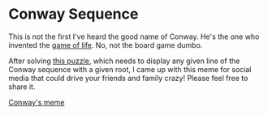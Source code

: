 # Conway Sequence

This is not the first I've heard the good name of Conway. He's the one who invented the [game of life](https://en.wikipedia.org/wiki/Conway%27s_Game_of_Life). No, not the board game dumbo.

After solving [this puzzle](https://www.codingame.com/games/puzzles/?puzzleId=15), which needs to display any given line of the Conway sequence with a given root, I came up with this meme for social media that could drive your friends and family crazy! Please feel free to share it.

[Conway's meme](https://roccotrip.files.wordpress.com/2016/04/conway.jpg)
